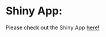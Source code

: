 # Shiny App:

Please check out the Shiny App [here!](https://lea-lan-shiny.shinyapps.io/Netflix_Revenue_Subscribers_Analysis/)
